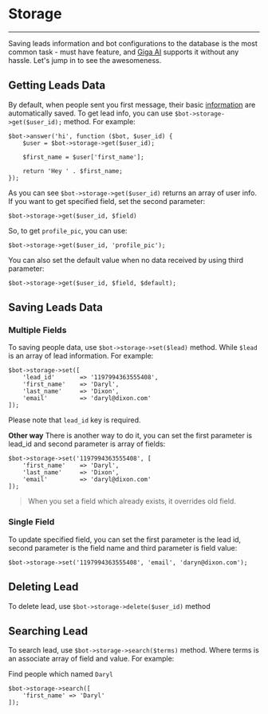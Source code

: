 # Storage
---
Saving leads information and bot configurations to the database is the most common task - must have feature, and [Giga AI](/) supports it without any hassle. Let's jump in to see the awesomeness.

## Getting Leads Data
By default, when people sent you first message, their basic [information](/docs/standalone/shortcodes) are automatically saved. To get lead info, you can use `$bot->storage->get($user_id);` method. For example:

```
$bot->answer('hi', function ($bot, $user_id) {
	$user = $bot->storage->get($user_id);
	
	$first_name = $user['first_name'];

	return 'Hey ' . $first_name;
});
```

As you can see `$bot->storage->get($user_id)` returns an array of user info. If you want to get specified field, set the second parameter:

```
$bot->storage->get($user_id, $field)
```

So, to get `profile_pic`, you can use:

```
$bot->storage->get($user_id, 'profile_pic');
```

You can also set the default value when no data received by using third parameter:

```
$bot->storage->get($user_id, $field, $default);
```

## Saving Leads Data

### Multiple Fields
To saving people data, use `$bot->storage->set($lead)` method. While `$lead` is an array of lead information. For example:

```
$bot->storage->set([
	'lead_id' 		=> '1197994363555408',
	'first_name' 	=> 'Daryl',
	'last_name' 	=> 'Dixon',
	'email'			=> 'daryl@dixon.com'
]);
```

Please note that `lead_id` key is required.

**Other way**
There is another way to do it, you can set the first parameter is lead_id and second parameter is array of fields:
```
$bot->storage->set('1197994363555408', [
	'first_name' 	=> 'Daryl',
	'last_name' 	=> 'Dixon',
	'email'			=> 'daryl@dixon.com'
]);
```

> When you set a field which already exists, it overrides old field.

### Single Field
To update specified field, you can set the first parameter is the lead id, second parameter is the field name and third parameter is field value:
```
$bot->storage->set('1197994363555408', 'email', 'daryn@dixon.com');
```

## Deleting Lead
To delete lead, use `$bot->storage->delete($user_id)` method

## Searching Lead
To search lead, use `$bot->storage->search($terms)` method. Where terms is an associate array of field and value. For example:

Find people which named `Daryl`
```
$bot->storage->search([
	'first_name' => 'Daryl'
]);
```
